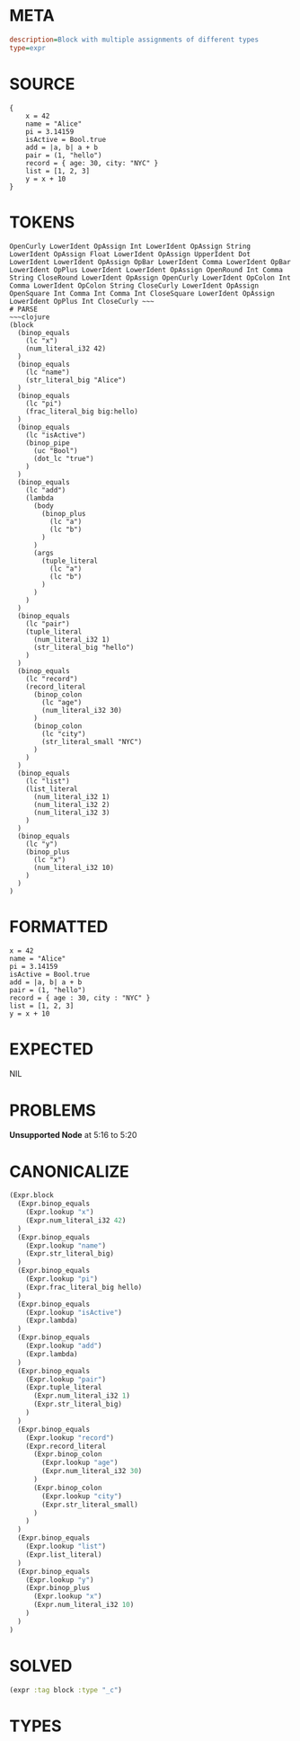 # META
~~~ini
description=Block with multiple assignments of different types
type=expr
~~~
# SOURCE
~~~roc
{
    x = 42
    name = "Alice"
    pi = 3.14159
    isActive = Bool.true
    add = |a, b| a + b
    pair = (1, "hello")
    record = { age: 30, city: "NYC" }
    list = [1, 2, 3]
    y = x + 10
}
~~~
# TOKENS
~~~text
OpenCurly LowerIdent OpAssign Int LowerIdent OpAssign String LowerIdent OpAssign Float LowerIdent OpAssign UpperIdent Dot LowerIdent LowerIdent OpAssign OpBar LowerIdent Comma LowerIdent OpBar LowerIdent OpPlus LowerIdent LowerIdent OpAssign OpenRound Int Comma String CloseRound LowerIdent OpAssign OpenCurly LowerIdent OpColon Int Comma LowerIdent OpColon String CloseCurly LowerIdent OpAssign OpenSquare Int Comma Int Comma Int CloseSquare LowerIdent OpAssign LowerIdent OpPlus Int CloseCurly ~~~
# PARSE
~~~clojure
(block
  (binop_equals
    (lc "x")
    (num_literal_i32 42)
  )
  (binop_equals
    (lc "name")
    (str_literal_big "Alice")
  )
  (binop_equals
    (lc "pi")
    (frac_literal_big big:hello)
  )
  (binop_equals
    (lc "isActive")
    (binop_pipe
      (uc "Bool")
      (dot_lc "true")
    )
  )
  (binop_equals
    (lc "add")
    (lambda
      (body
        (binop_plus
          (lc "a")
          (lc "b")
        )
      )
      (args
        (tuple_literal
          (lc "a")
          (lc "b")
        )
      )
    )
  )
  (binop_equals
    (lc "pair")
    (tuple_literal
      (num_literal_i32 1)
      (str_literal_big "hello")
    )
  )
  (binop_equals
    (lc "record")
    (record_literal
      (binop_colon
        (lc "age")
        (num_literal_i32 30)
      )
      (binop_colon
        (lc "city")
        (str_literal_small "NYC")
      )
    )
  )
  (binop_equals
    (lc "list")
    (list_literal
      (num_literal_i32 1)
      (num_literal_i32 2)
      (num_literal_i32 3)
    )
  )
  (binop_equals
    (lc "y")
    (binop_plus
      (lc "x")
      (num_literal_i32 10)
    )
  )
)
~~~
# FORMATTED
~~~roc
x = 42
name = "Alice"
pi = 3.14159
isActive = Bool.true
add = |a, b| a + b
pair = (1, "hello")
record = { age : 30, city : "NYC" }
list = [1, 2, 3]
y = x + 10
~~~
# EXPECTED
NIL
# PROBLEMS
**Unsupported Node**
at 5:16 to 5:20

# CANONICALIZE
~~~clojure
(Expr.block
  (Expr.binop_equals
    (Expr.lookup "x")
    (Expr.num_literal_i32 42)
  )
  (Expr.binop_equals
    (Expr.lookup "name")
    (Expr.str_literal_big)
  )
  (Expr.binop_equals
    (Expr.lookup "pi")
    (Expr.frac_literal_big hello)
  )
  (Expr.binop_equals
    (Expr.lookup "isActive")
    (Expr.lambda)
  )
  (Expr.binop_equals
    (Expr.lookup "add")
    (Expr.lambda)
  )
  (Expr.binop_equals
    (Expr.lookup "pair")
    (Expr.tuple_literal
      (Expr.num_literal_i32 1)
      (Expr.str_literal_big)
    )
  )
  (Expr.binop_equals
    (Expr.lookup "record")
    (Expr.record_literal
      (Expr.binop_colon
        (Expr.lookup "age")
        (Expr.num_literal_i32 30)
      )
      (Expr.binop_colon
        (Expr.lookup "city")
        (Expr.str_literal_small)
      )
    )
  )
  (Expr.binop_equals
    (Expr.lookup "list")
    (Expr.list_literal)
  )
  (Expr.binop_equals
    (Expr.lookup "y")
    (Expr.binop_plus
      (Expr.lookup "x")
      (Expr.num_literal_i32 10)
    )
  )
)
~~~
# SOLVED
~~~clojure
(expr :tag block :type "_c")
~~~
# TYPES
~~~roc
~~~
